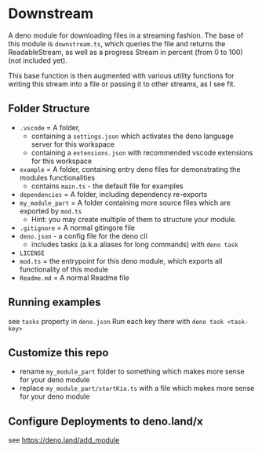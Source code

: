 # Downstream

A deno module for downloading files in a streaming fashion. 
The base of this module is `downstream.ts`, which queries the file and returns the ReadableStream<UInt8Array>, 
as well as a progress Stream in percent (from 0 to 100) (not included yet). 
 
This base function is then augmented with various utility functions for writing this stream into a file 
or passing it to other streams, as I see fit. 

## Folder Structure

- `.vscode` = A folder, 
  - containing a `settings.json` which activates the deno language server for this workspace
  - containing a `extensions.json` with recommended vscode extensions for this workspace
- `example` = A folder, containing entry deno files for demonstrating the modules functionalities 
   - contains `main.ts` - the default file for examples
- `dependencies` = A folder, including dependency re-exports
- `my_module_part` = A folder containing more source files which are exported by `mod.ts`
   - Hint: you may create multiple of them to structure your module.
- `.gitignore` = A normal gitingore file
- `deno.json` - a config file for the deno cli
   - includes tasks (a.k.a aliases for long commands) with `deno task`
- `LICENSE`
- `mod.ts` = the entrypoint for this deno module, which exports all functionality of this module
- `Readme.md` = A normal Readme file

## Running examples 

see `tasks` property in `deno.json`
Run each key there with `deno task <task-key>`

## Customize this repo 

- rename `my_module_part` folder to something which makes more sense for your deno module 
- replace `my_module_part/startKia.ts` with a file which makes more sense for your deno module

## Configure Deployments to deno.land/x 

see https://deno.land/add_module